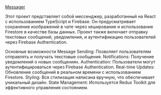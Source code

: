 [Messager](https://dracarix.github.io/message/)

Этот проект представляет собой мессенджер, разработанный на React с использованием TypeScript и Firebase. Он предусматривает сохранение изображений в чате через хеширование и использование Firestore в качестве базы данных. Проект также включает отправку текстовых сообщений, уведомления, и аутентификацию пользователей через Firebase Authentication.

Основные возможности
Message Sending: Позволяет пользователям отправлять и получать текстовые сообщения.
Notifications: Получение уведомлений о новых сообщениях.
Authentication: Пользователи могут аутентифицироваться через Firebase Authentication.
Real-time Updates: Обновление сообщений в реальном времени с использованием Firestore.
Styling: Вся стилизация написана вручную, что обеспечивает уникальный дизайн.
State Management: Используется Redux Toolkit для эффективного управления состоянием.
